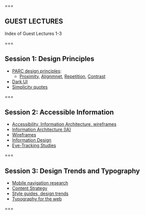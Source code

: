 ===

## GUEST LECTURES

Index of Guest Lectures 1-3

===

## Session 1: Design Principles

- [PARC design principles](https://ctec3905.github.io/presents/?guest-lecture-1#/2):
    - [Proximity](https://ctec3905.github.io/presents/?guest-lecture-1#/3), [Alignmnet](https://ctec3905.github.io/presents/?guest-lecture-1#/4), [Repetition](https://ctec3905.github.io/presents/?guest-lecture-1#/5), [Contrast](https://ctec3905.github.io/presents/?guest-lecture-1#/6)
- [Dark UI](https://ctec3905.github.io/presents/?guest-lecture-1#/7)
- [Simplicity quotes](https://ctec3905.github.io/presents/?guest-lecture-1#/8)

<!-- shared:
https://tech3015.github.io/presents?lecture-04
https://tech3015.github.io/presents?lecture-07
-->
===

## Session 2: Accessible Information

- [Accessibility, Information Architecture, wireframes](https://ctec3905.github.io/presents/?guest-lecture-2#/2)
- [Information Architecture (IA)](https://ctec3905.github.io/presents/?guest-lecture-2#/3)
- [Wireframes](https://ctec3905.github.io/presents/?guest-lecture-2#/4)
- [Information Design](https://ctec3905.github.io/presents/?guest-lecture-2#/5)
- [Eye-Tracking Studies](https://ctec3905.github.io/presents/?guest-lecture-2#/6)

<!-- shared:
https://tech3015.github.io/presents?lecture-03
https://tech3015.github.io/presents?lecture-07
-->
===

## Session 3: Design Trends and Typography

- [Mobile navigation research](https://ctec3905.github.io/presents/?guest-lecture-3#/2)
- [Content Strategy](https://ctec3905.github.io/presents/?guest-lecture-3#/4)
- [Style guides, design trends](https://ctec3905.github.io/presents/?guest-lecture-3#/5)
- [Typography for the web](https://ctec3905.github.io/presents/?guest-lecture-3#/7)

<!-- shared:
https://tech3015.github.io/presents?lecture-06
https://tech3015.github.io/presents?lecture-05
https://tech3015.github.io/presents?lecture-17
-->
===
